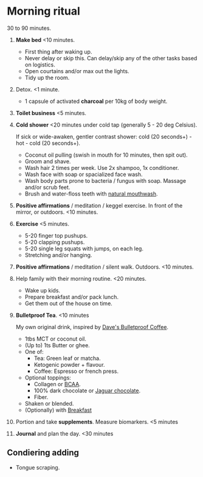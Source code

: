 # Morning ritual

30 to 90 minutes.

1. **Make bed** <10 minutes.

   - First thing after waking up.
   - Never delay or skip this.
     Can delay/skip any of the other tasks based on logistics.
   - Open courtains and/or max out the lights.
   - Tidy up the room.

2. Detox. <1 minute.

   - 1 capsule of activated **charcoal** per 10kg of body weight.

3. **Toilet business** <5 minutes.

4. **Cold shower** <20 minutes under cold tap (generally 5 - 20 deg Celsius).

   If sick or wide-awaken, gentler contrast shower:
   cold (20 seconds+) - hot - cold (20 seconds+).

   - Coconut oil pulling (swish in mouth for 10 minutes, then spit out).
   - Groom and shave.
   - Wash hair 2 times per week. Use 2x shampoo, 1x conditioner.
   - Wash face with soap or spacialized face wash.
   - Wash body parts prone to bacteria / fungus with soap. Massage and/or scrub feet.
   - Brush and water-floss teeth with [natural mouthwash](https://amzn.to/49uqwZ0).

5. **Positive affirmations** / meditation / keggel exercise.
   In front of the mirror, or outdoors. <10 minutes.

6. **Exercise** <5 minutes.

   - 5-20 finger top pushups.
   - 5-20 clapping pushups.
   - 5-20 single leg squats with jumps, on each leg.
   - Stretching and/or hanging.

7. **Positive affirmations** / meditation / silent walk. Outdoors. <10 minutes.

8. Help family with their morning routine. <20 minutes.

   - Wake up kids.
   - Prepare breakfast and/or pack lunch.
   - Get them out of the house on time.

9. **Bulletproof Tea**. <10 minutes

   My own original drink, inspired by [Dave's Bulletproof Coffee](https://www.bulletproof.com/recipes/bulletproof-diet-recipes/bulletproof-coffee-recipe/).

   - 1tbs MCT or coconut oil.
   - (Up to) 1ts Butter or ghee.
   - One of:
     - Tea: Green leaf or matcha.
     - Ketogenic powder + flavour.
     - Coffee: Espresso or french press.
   - Optional toppings:
     - Collagen or [BCAA](https://amzn.to/41ENnig).
     - 100% dark chocolate or [Jaguar chocolate](https://chocosoltraders.com/collections/jaguar-chocolate).
     - Fiber.
   - Shaken or blended.
   - (Optionally) with [Breakfast](../nutrition/breakfast.md)

10. Portion and take **supplements**. Measure biomarkers. <5 minutes

11. **Journal** and plan the day. <30 minutes

## Condiering adding

- Tongue scraping.
